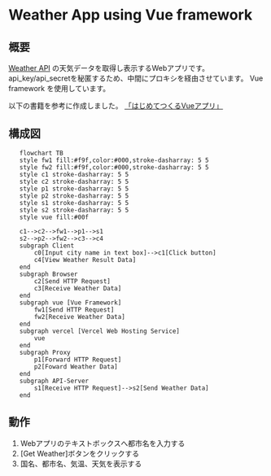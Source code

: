 # Weather App using Vue framework
## 概要
[Weather API](https://www.weatherapi.com/) の天気データを取得し表示するWebアプリです。
api_key/api_secretを秘匿するため、中間にプロキシを経由させています。
Vue framework を使用しています。

以下の書籍を参考に作成しました。
[「はじめてつくるVueアプリ」](https://monotein.com/books/vue-book)

## 構成図
```mermaid
   flowchart TB
   style fw1 fill:#f9f,color:#000,stroke-dasharray: 5 5
   style fw2 fill:#f9f,color:#000,stroke-dasharray: 5 5
   style c1 stroke-dasharray: 5 5
   style c2 stroke-dasharray: 5 5
   style p1 stroke-dasharray: 5 5
   style p2 stroke-dasharray: 5 5
   style s1 stroke-dasharray: 5 5
   style s2 stroke-dasharray: 5 5
   style vue fill:#00f

   c1-->c2-->fw1-->p1-->s1
   s2-->p2-->fw2-->c3-->c4
   subgraph Client
       c0[Input city name in text box]-->c1[Click button]
       c4[View Weather Result Data]
   end
   subgraph Browser
       c2[Send HTTP Request]
       c3[Receive Weather Data]
   end
   subgraph vue [Vue Framework]
       fw1[Send HTTP Request]
       fw2[Receive Weather Data]
   end
   subgraph vercel [Vercel Web Hosting Service]
       vue
   end
   subgraph Proxy
       p1[Forward HTTP Request]
       p2[Foward Weather Data]
   end
   subgraph API-Server
       s1[Receive HTTP Request]-->s2[Send Weather Data]
   end
```

## 動作
1. Webアプリのテキストボックスへ都市名を入力する
1. [Get Weather]ボタンをクリックする
1. 国名、都市名、気温、天気を表示する
